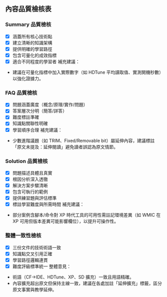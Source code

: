 ## 內容品質檢核表

### Summary 品質檢核
- [x] 涵蓋所有核心技術點
- [x] 建立清晰的知識架構
- [x] 提供明確的學習路徑
- [x] 包含可量化的成效指標
- [x] 適合不同程度的學習者
補充建議：
- 建議在可量化指標中加入實際數字（如 HDTune 平均讀取值、實測開機秒數）以強化證據力。

### FAQ 品質檢核
- [x] 問題涵蓋廣度（概念/原理/實作/問題）
- [x] 答案層次分明（簡答/詳答）
- [x] 難度標註準確
- [x] 知識點關聯性明確
- [x] 學習順序合理
補充建議：
- 少數進階議題（如 TRIM、Fixed/Removable bit）屬延伸內容，建議標註「原文未提及：延伸閱讀」避免讀者誤認為原文情節。

### Solution 品質檢核
- [x] 問題描述具體且真實
- [x] 根因分析深入透徹
- [x] 解決方案步驟清晰
- [x] 包含可執行的範例
- [x] 提供練習題與評估標準
- [x] 標註學習難度與所需時間
補充建議：
- 部分案例含腳本/命令對 XP 時代工具的可用性需註記環境差異（如 WMIC 在 XP 可用但版本差異可能影響欄位），以提升可操作性。

### 整體一致性檢核
- [x] 三份文件的技術術語一致
- [x] 知識點交叉引用正確
- [x] 學習路徑邏輯連貫
- [x] 難度評級標準統一
整體意見：
- 術語（CF→IDE、HDTune、XP、SD 擴充）一致且用語精確。
- 內容擴充超出原文但保持主線一致，建議在各處加註「延伸擴充」標籤，區分原文事實與教學延伸。
